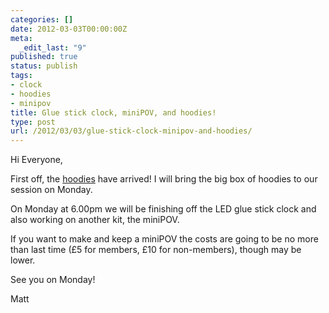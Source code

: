 ```yaml
---
categories: []
date: 2012-03-03T00:00:00Z
meta:
  _edit_last: "9"
published: true
status: publish
tags:
- clock
- hoodies
- minipov
title: Glue stick clock, miniPOV, and hoodies!
type: post
url: /2012/03/03/glue-stick-clock-minipov-and-hoodies/
---
```


Hi Everyone,

First off, the <a href="http://twitter.com/#!/TinkerSoc/status/175576055090913280/photo/1">hoodies</a> have arrived! I will bring the big box of hoodies to our session on Monday.

On Monday at 6.00pm we will be finishing off the LED glue stick clock and also working on another kit, the miniPOV.

If you want to make and keep a miniPOV the costs are going to be no more than last time (£5 for members, £10 for non-members), though may be lower.

See you on Monday!

Matt
